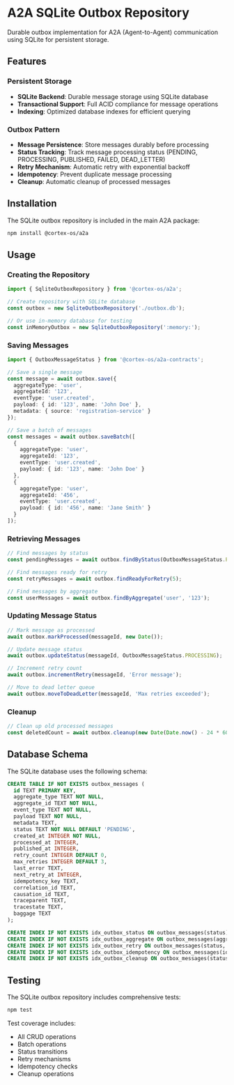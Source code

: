 # A2A SQLite Outbox Repository

Durable outbox implementation for A2A (Agent-to-Agent) communication using SQLite for persistent storage.

## Features

### Persistent Storage
- **SQLite Backend**: Durable message storage using SQLite database
- **Transactional Support**: Full ACID compliance for message operations
- **Indexing**: Optimized database indexes for efficient querying

### Outbox Pattern
- **Message Persistence**: Store messages durably before processing
- **Status Tracking**: Track message processing status (PENDING, PROCESSING, PUBLISHED, FAILED, DEAD_LETTER)
- **Retry Mechanism**: Automatic retry with exponential backoff
- **Idempotency**: Prevent duplicate message processing
- **Cleanup**: Automatic cleanup of processed messages

## Installation

The SQLite outbox repository is included in the main A2A package:

```bash
npm install @cortex-os/a2a
```

## Usage

### Creating the Repository

```typescript
import { SqliteOutboxRepository } from '@cortex-os/a2a';

// Create repository with SQLite database
const outbox = new SqliteOutboxRepository('./outbox.db');

// Or use in-memory database for testing
const inMemoryOutbox = new SqliteOutboxRepository(':memory:');
```

### Saving Messages

```typescript
import { OutboxMessageStatus } from '@cortex-os/a2a-contracts';

// Save a single message
const message = await outbox.save({
  aggregateType: 'user',
  aggregateId: '123',
  eventType: 'user.created',
  payload: { id: '123', name: 'John Doe' },
  metadata: { source: 'registration-service' }
});

// Save a batch of messages
const messages = await outbox.saveBatch([
  {
    aggregateType: 'user',
    aggregateId: '123',
    eventType: 'user.created',
    payload: { id: '123', name: 'John Doe' }
  },
  {
    aggregateType: 'user',
    aggregateId: '456',
    eventType: 'user.created',
    payload: { id: '456', name: 'Jane Smith' }
  }
]);
```

### Retrieving Messages

```typescript
// Find messages by status
const pendingMessages = await outbox.findByStatus(OutboxMessageStatus.PENDING, 10);

// Find messages ready for retry
const retryMessages = await outbox.findReadyForRetry(5);

// Find messages by aggregate
const userMessages = await outbox.findByAggregate('user', '123');
```

### Updating Message Status

```typescript
// Mark message as processed
await outbox.markProcessed(messageId, new Date());

// Update message status
await outbox.updateStatus(messageId, OutboxMessageStatus.PROCESSING);

// Increment retry count
await outbox.incrementRetry(messageId, 'Error message');

// Move to dead letter queue
await outbox.moveToDeadLetter(messageId, 'Max retries exceeded');
```

### Cleanup

```typescript
// Clean up old processed messages
const deletedCount = await outbox.cleanup(new Date(Date.now() - 24 * 60 * 60 * 1000)); // 24 hours ago
```

## Database Schema

The SQLite database uses the following schema:

```sql
CREATE TABLE IF NOT EXISTS outbox_messages (
  id TEXT PRIMARY KEY,
  aggregate_type TEXT NOT NULL,
  aggregate_id TEXT NOT NULL,
  event_type TEXT NOT NULL,
  payload TEXT NOT NULL,
  metadata TEXT,
  status TEXT NOT NULL DEFAULT 'PENDING',
  created_at INTEGER NOT NULL,
  processed_at INTEGER,
  published_at INTEGER,
  retry_count INTEGER DEFAULT 0,
  max_retries INTEGER DEFAULT 3,
  last_error TEXT,
  next_retry_at INTEGER,
  idempotency_key TEXT,
  correlation_id TEXT,
  causation_id TEXT,
  traceparent TEXT,
  tracestate TEXT,
  baggage TEXT
);

CREATE INDEX IF NOT EXISTS idx_outbox_status ON outbox_messages(status);
CREATE INDEX IF NOT EXISTS idx_outbox_aggregate ON outbox_messages(aggregate_type, aggregate_id);
CREATE INDEX IF NOT EXISTS idx_outbox_retry ON outbox_messages(status, next_retry_at);
CREATE INDEX IF NOT EXISTS idx_outbox_idempotency ON outbox_messages(idempotency_key);
CREATE INDEX IF NOT EXISTS idx_outbox_cleanup ON outbox_messages(status, processed_at);
```

## Testing

The SQLite outbox repository includes comprehensive tests:

```bash
npm test
```

Test coverage includes:
- All CRUD operations
- Batch operations
- Status transitions
- Retry mechanisms
- Idempotency checks
- Cleanup operations